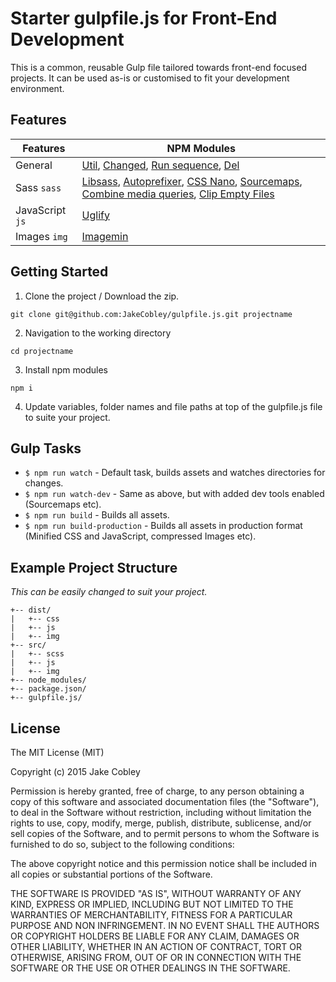 # Starter gulpfile.js for Front-End Development
This is a common, reusable Gulp file tailored towards front-end focused projects. It can be used as-is or customised to fit your development environment.

## Features
| Features          | NPM Modules                                              |
| ----------------- |--------------------------------------------------------|
| General           | [Util](https://www.npmjs.com/package/gulp-util), [Changed](https://www.npmjs.com/package/gulp-changed), [Run sequence](https://www.npmjs.com/package/run-sequence), [Del](https://www.npmjs.com/package/del) |
| Sass `sass`       | [Libsass](https://www.npmjs.com/package/node-sass), [Autoprefixer](https://www.npmjs.com/package/gulp-autoprefixer), [CSS Nano](https://www.npmjs.com/package/gulp-cssnano), [Sourcemaps](https://www.npmjs.com/package/gulp-sourcemaps), [Combine media queries](https://www.npmjs.com/package/gulp-combine-mq), [Clip Empty Files](https://www.npmjs.com/package/gulp-clip-empty-files) |
| JavaScript `js`   | [Uglify](https://www.npmjs.com/package/gulp-uglify) |
| Images `img`      | [Imagemin](https://www.npmjs.com/package/gulp-imagemin) |

## Getting Started
1. Clone the project / Download the zip.
```
git clone git@github.com:JakeCobley/gulpfile.js.git projectname
```
2. Navigation to the working directory
```
cd projectname
```
3. Install npm modules
```
npm i
```
4. Update variables, folder names and file paths at top of the gulpfile.js file to suite your project.

## Gulp Tasks
* `$ npm run watch` - Default task, builds assets and watches directories for changes.
* `$ npm run watch-dev` - Same as above, but with added dev tools enabled (Sourcemaps etc).
* `$ npm run build` - Builds all assets.
* `$ npm run build-production` - Builds all assets in production format (Minified CSS and JavaScript, compressed Images etc).


## Example Project Structure
*This can be easily changed to suit your project.*
```
+-- dist/
|   +-- css
|   +-- js
|   +-- img
+-- src/
|   +-- scss
|   +-- js
|   +-- img
+-- node_modules/
+-- package.json/
+-- gulpfile.js/
```

## License
The MIT License (MIT)

Copyright (c) 2015 Jake Cobley

Permission is hereby granted, free of charge, to any person obtaining a copy
of this software and associated documentation files (the "Software"), to deal
in the Software without restriction, including without limitation the rights
to use, copy, modify, merge, publish, distribute, sublicense, and/or sell
copies of the Software, and to permit persons to whom the Software is
furnished to do so, subject to the following conditions:

The above copyright notice and this permission notice shall be included in all
copies or substantial portions of the Software.

THE SOFTWARE IS PROVIDED "AS IS", WITHOUT WARRANTY OF ANY KIND, EXPRESS OR
IMPLIED, INCLUDING BUT NOT LIMITED TO THE WARRANTIES OF MERCHANTABILITY,
FITNESS FOR A PARTICULAR PURPOSE AND NON INFRINGEMENT. IN NO EVENT SHALL THE
AUTHORS OR COPYRIGHT HOLDERS BE LIABLE FOR ANY CLAIM, DAMAGES OR OTHER
LIABILITY, WHETHER IN AN ACTION OF CONTRACT, TORT OR OTHERWISE, ARISING FROM,
OUT OF OR IN CONNECTION WITH THE SOFTWARE OR THE USE OR OTHER DEALINGS IN THE
SOFTWARE.
